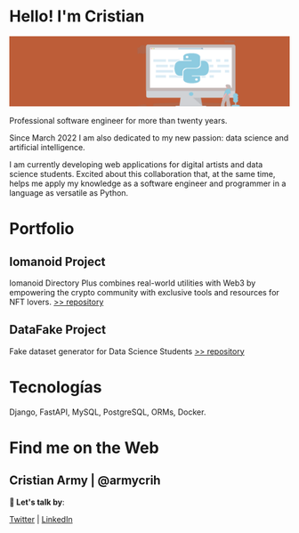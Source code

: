 # Hello! I'm Cristian
<p align="center"><img src="portada-linkedin-python.png" alt="portada"></p>

Professional software engineer for more than twenty years.

Since March 2022 I am also dedicated to my new passion: data science and artificial intelligence.

I am currently developing web applications for digital artists and data science students. Excited about this collaboration that, at the same time, helps me apply my knowledge as a software engineer and programmer in a language as versatile as Python.

# Portfolio 
## Iomanoid Project
Iomanoid Directory Plus combines real-world utilities with Web3 by empowering the crypto community with exclusive tools and resources for NFT lovers.
[>> repository](https://github.com/armycrih/Iomanoid)

## DataFake Project
Fake dataset generator for Data Science Students
[>> repository](https://github.com/armycrih/datafake)

# Tecnologías 
Django, FastAPI, MySQL, PostgreSQL, 
ORMs, Docker.



# Find me on the Web

## Cristian Army | @armycrih

**💬 Let's talk by**:

[Twitter](https://twitter.com/armycrih) | [LinkedIn](https://www.linkedin.com/in/armycrih/) 



